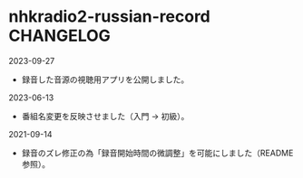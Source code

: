 # nhkradio2-russian-record CHANGELOG

2023-09-27
- 録音した音源の視聴用アプリを公開しました。

2023-06-13
- 番組名変更を反映させました（入門 → 初級）。

2021-09-14
- 録音のズレ修正の為「録音開始時間の微調整」を可能にしました（README 参照）。
